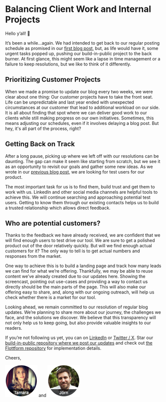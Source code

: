 # Balancing Client Work and Internal Projects

Hello y’all! 👋

It’s been a while...again. We had intended to get back to our regular posting schedule as promised in our [first blog post](https://github.com/compose-us/build-in-public/blob/main/updates/2023-10-11%20Starting%20to%20build/README.md), but, as life would have it, some urgent tasks popped up, pushing our build-in-public project to the back burner. At first glance, this might seem like a lapse in time management or a failure to keep resolutions, but we like to think of it differently.

## Prioritizing Customer Projects 
When we made a promise to update our blog every two weeks, we were clear about one thing: Our customer projects have to take the front seat. Life can be unpredictable and last year ended with unexpected circumstances at our customer that lead to additional workload on our side. It is all about finding that spot where we can deliver good work to our clients while still making progress on our own initiatives. Sometimes, this means adjusting our schedules, even if it involves delaying a blog post. But hey, it's all part of the process, right?

## Getting Back on Track
After a long pause, picking up where we left off with our resolutions can be daunting. The gap can make it seem like starting from scratch, but we see it as an opportunity to revisit our goals and gather some new ideas. As we wrote in our [previous blog post](https://github.com/compose-us/build-in-public/blob/main/updates/2023-12-22%20Working%20Towards%20Potential%20Customers/README.md), we are looking for test users for our product.

The most important task for us is to find them, build trust and get them to work with us. LinkedIn and other social media channels are helpful tools to achieve this. We will continue searching and approaching potential test users. Getting to know them through our existing contacts helps us to build a trusted relationship which allows direct feedback.

## Who are potential customers?
Thanks to the feedback we have already received, we are confident that we will find enough users to test drive our tool. We are sure to get a polished product out of the door relatively quickly. But will we find enough actual customers for it? The only way to tell is to get actual numbers and responses from the market.

One way to achieve this is to build a landing page and track how many leads we can find for what we’re offering. Thankfully, we may be able to reuse content we’ve already created due to our updates here. Showing the screencast, pointing out use-cases and providing a way to contact us directly should be the main parts of the page. This will also make our offering easy to share, and, along with our ongoing outreach, will help us check whether there is a market for our tool.

Looking ahead, we remain committed to our resolution of regular blog updates. We’re planning to share more about our journey, the challenges we face, and the solutions we discover. We believe that this transparency will not only help us to keep going, but also provide valuable insights to our readers.

If you’re not following us yet, you can on [LinkedIn](https://www.linkedin.com/company/compose-us/) or  [Twitter / X](https://twitter.com/compose_us). Star our [build-in-public repository where we post our updates](https://github.com/compose-us/build-in-public) and check out [the Flottform repository](https://github.com/compose-us/flottform) for implementation details.

Cheers,

[![Tamara](../tamara.png)](https://www.linkedin.com/in/tamara-bogantseva/) and [![Jörn](../joern.png)](https://www.linkedin.com/in/joern-bernhardt/)
